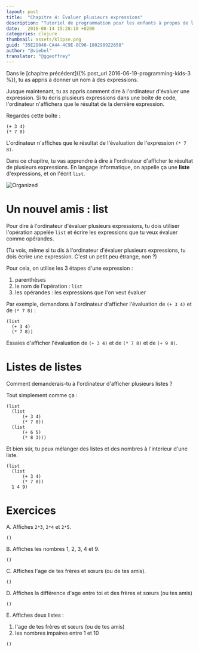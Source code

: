 ```yaml
---
layout: post
title:  "Chapitre 4: Évaluer plusieurs expressions"
description: "Tutoriel de programmation pour les enfants à propos de l'évaluation d'un ensemble d'expressions via des listes"
date:   2016-08-14 15:28:10 +0200
categories: clojure
thumbnail: assets/klipse.png
guid: "35E2D040-CA44-4C9E-8C96-180298922658"
author: "@viebel"
translator: "@ggeoffrey"
---
```


<!-- --- -->
<!-- layout: post -->
<!-- title:  "Chapter 4: Evaluating Several Expressions" -->
<!-- description:  "programming for kids tutorial examples clojure evaluating several expressions with list" -->
<!-- date:   2016-06-21 21:17:23 +0200 -->
<!-- categories: clojure -->
<!-- thumbnail: assets/klipse.png -->
<!-- guid: "35E2D040-CA44-4C9E-8C96-180298922658" -->
<!-- author: "@viebel" -->
<!-- --- -->


<!-- In the [previous chapter]({% post_url 2016-06-19-programming-kids-3 %}), you have learned to give names to expressions. -->

Dans le [chapitre précédent]({% post_url 2016-06-19-programming-kids-3 %}), tu as appris à donner un nom à des expressions.

<!-- Until now, you have learned how to tell the computer to evaluate one expression. If you write several expression inside a box, the computer will display only the result of the last expression. -->
Jusque maintenant, tu as appris comment dire à l'ordinateur d'évaluer une expression. Si tu écris plusieurs expressions dans une boîte de code, l'ordinateur n'affichera que le résultat de la dernière expression.

<!-- For instance, in this box: -->
Regardes cette boîte :

~~~klipse
(+ 3 4)
(* 7 8)
~~~

<!-- The computer displays only the result of the evaluation of `(* 7 8)`. -->
L'ordinateur n'affiches que le résultat de l'évaluation de l'expression `(* 7 8)`.

<!-- In this chapter, you are going to learn how to tell the computer to display the result of several expressions. In computer language, it is called a `list` of expression. -->
Dans ce chapitre, tu vas apprendre à dire à l'ordinateur d'afficher le résultat de plusieurs expressions. En langage informatique, on appelle ça une **liste** d'expressions, et on l'écrit `list`.

![Organized](/assets/images/shopping-list.jpg)

<!-- # A new friend: list -->

# Un nouvel amis : list

<!-- In order to tell the computer to evaluate several expressions, you need to use the operation named `list` and as the operands the expressions that you want to evaluate. -->
Pour dire à l'ordinateur d'évaluer plusieurs expressions, tu dois utiliser l'opération appelée `list` et écrire les expressions que tu veux évaluer comme opérandes.

<!-- (You see, even when you tell the computer to evaluate several expressions, you write an expression. It is a bit confusing. Right?) -->
(Tu vois, même si tu dis à l'ordinateur d'évaluer plusieurs expressions, tu dois écrire une expression. C'est un petit peu étrange, non ?)

<!-- For that, we need to use the 3 steps of an expression: -->
Pour cela, on utilise les 3 étapes d'une expression :

<!-- 1. parentheses -->
<!-- 2. the name of the operation: `list` -->
<!-- 3. the operands: the expressions that we want to evaluate -->

1. parenthèses
2. le nom de l'opération : `list`
3. les opérandes : les expressions que l'on veut évaluer

<!-- For instance, let's tell the computer to display the evaluation of `(+ 3 4)` and `(* 7 8)`: -->
Par exemple, demandons à l'ordinateur d'afficher l'évaluation de `(+ 3 4)` et de `(* 7 8)` :

~~~klipse
(list
  (+ 3 4)
  (* 7 8))
~~~


<!-- Now, try to display the evaluation of `(+ 3 4)` and `(* 7 8)` and `(+ 9 8)`. -->
Essaies d'afficher l'évaluation de `(+ 3 4)` et de `(* 7 8)` et de `(+ 9 8)`.


<!-- # list of lists -->

# Listes de listes

<!-- Now, how would you tell the computer to display several lists? -->
Comment demanderais-tu à l'ordinateur d'afficher plusieurs listes ?

<!-- Simply like this: -->
Tout simplement comme ça :

~~~klipse
(list
  (list
      (+ 3 4)
      (* 7 8))
  (list
      (+ 6 5)
      (* 8 3)))
~~~


<!-- And of course, inside a list, you can mix lists and numbers. -->
Et bien sûr, tu peux mélanger des listes et des nombres à l'interieur d'une liste.

<!-- Like this: -->

~~~klipse
(list
  (list
      (+ 3 4)
      (* 7 8))
  1 4 9)
~~~

<!-- # Exercises -->
# Exercices

<!-- A. Display `2*3`, `2*4` and `2*5`. -->
A. Affiches `2*3`, `2*4` et `2*5`.

~~~klipse
()
~~~


<!-- B. Display the numbers 1, 2, 3, 4 and 9 -->
B. Affiches les nombres 1, 2, 3, 4 et 9.

~~~klipse
()
~~~

<!-- C. Display the ages of your siblings (or friends) -->
C. Affiches l'age de tes frères et sœurs (ou de tes amis).

~~~klipse
()
~~~


<!-- D. Display the age differences between you and your siblings (or friends) -->
D. Affiches la différence d'age entre toi et des frères et sœurs (ou tes amis)

~~~klipse
()
~~~

<!-- E. Display two lists: -->
E. Affiches deux listes :

<!-- 1. the ages of your siblings -->
<!-- 2. the odd numbers between 1 and 10 -->
1. l'age de tes frères et sœurs (ou de tes amis)
2. les nombres impaires entre 1 et 10

~~~klipse
()
~~~
